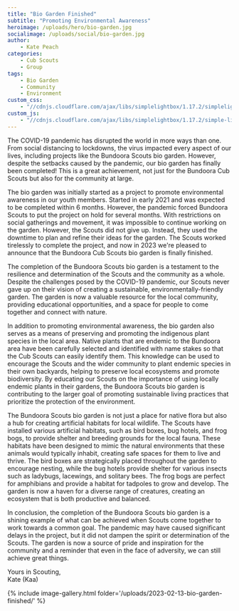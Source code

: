 ```yaml
---
title: "Bio Garden Finished"
subtitle: "Promoting Environmental Awareness"
heroimage: /uploads/hero/bio-garden.jpg
socialimage: /uploads/social/bio-garden.jpg
author:
    - Kate Peach
categories:
    - Cub Scouts
    - Group
tags:
    - Bio Garden
    - Community
    - Environment
custom_css:
    - "//cdnjs.cloudflare.com/ajax/libs/simplelightbox/1.17.2/simplelightbox.min.css"
custom_js:
    - "//cdnjs.cloudflare.com/ajax/libs/simplelightbox/1.17.2/simple-lightbox.min.js"
---
```


The COVID-19 pandemic has disrupted the world in more ways than one. From social distancing to lockdowns, the virus  impacted every aspect of our lives, including projects like the Bundoora Scouts bio garden. However, despite the setbacks caused by the pandemic, our bio garden has finally been completed! This is a great achievement, not just for the Bundoora Cub Scouts but also for the community at large.

The bio garden was initially started as a project to promote environmental awareness in our youth members. Started in early 2021 and was expected to be completed within 6 months. However, the pandemic forced Bundoora Scouts to put the project on hold for several months. With restrictions on social gatherings and movement, it was impossible to continue working on the garden. However, the Scouts did not give up. Instead, they used the downtime to plan and refine their ideas for the garden. The Scouts worked tirelessly to complete the project, and now in 2023 we're pleased to announce that the Bundoora Cub Scouts bio garden is finally finished.

The completion of the Bundoora Scouts bio garden is a testament to the resilience and determination of the Scouts and the community as a whole. Despite the challenges posed by the COVID-19 pandemic, our Scouts never gave up on their vision of creating a sustainable, environmentally-friendly garden. The garden is now a valuable resource for the local community, providing educational opportunities, and a space for people to come together and connect with nature.

In addition to promoting environmental awareness, the bio garden also serves as a means of preserving and promoting the indigenous plant species in the local area. Native plants that are endemic to the Bundoora area have been carefully selected and identified with name stakes so that the Cub Scouts can easily identify them. This knowledge can be used to encourage the Scouts and the wider community to plant endemic species in their own backyards, helping to preserve local ecosystems and promote biodiversity. By educating our Scouts on the importance of using locally endemic plants in their gardens, the Bundoora Scouts bio garden is contributing to the larger goal of promoting sustainable living practices that prioritize the protection of the environment.

The Bundoora Scouts bio garden is not just a place for native flora but also a hub for creating artificial habitats for local wildlife. The Scouts have installed various artificial habitats, such as bird boxes, bug hotels, and frog bogs, to provide shelter and breeding grounds for the local fauna. These habitats have been designed to mimic the natural environments that these animals would typically inhabit, creating safe spaces for them to live and thrive. The bird boxes are strategically placed throughout the garden to encourage nesting, while the bug hotels provide shelter for various insects such as ladybugs, lacewings, and solitary bees. The frog bogs are perfect for amphibians and provide a habitat for tadpoles to grow and develop. The garden is now a haven for a diverse range of creatures, creating an ecosystem that is both productive and balanced.

In conclusion, the completion of the Bundoora Scouts bio garden is a shining example of what can be achieved when Scouts come together to work towards a common goal. The pandemic may have caused significant delays in the project, but it did not dampen the spirit or determination of the Scouts. The garden is now a source of pride and inspiration for the community and a reminder that even in the face of adversity, we can still achieve great things.

Yours in Scouting,  
Kate (Kaa)

{% include image-gallery.html folder='/uploads/2023-02-13-bio-garden-finished/' %}

